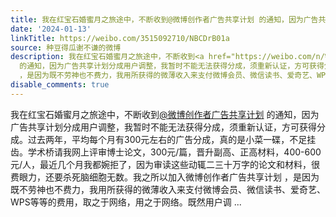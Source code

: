 ```yaml
---
title: 我在红宝石婚蜜月之旅途中，不断收到@微博创作者广告共享计划 的通知，因为广告共享计划分成用户调整，我暂时不能无法获得分成，须重新认证，方可获得分成。过去...
date: '2024-01-13'
linkTitle: https://weibo.com/3515092710/NBCDrB01a
source: 种豆得瓜谢不谦的微博
description: 我在红宝石婚蜜月之旅途中，不断收到<a href="https://weibo.com/n/%E5%BE%AE%E5%8D%9A%E5%88%9B%E4%BD%9C%E8%80%85%E5%B9%BF%E5%91%8A%E5%85%B1%E4%BA%AB%E8%AE%A1%E5%88%92">@微博创作者广告共享计划</a>
  的通知，因为广告共享计划分成用户调整，我暂时不能无法获得分成，须重新认证，方可获得分成。过去两年，平均每个月有300元左右的广告分成，真的是小菜一碟，不足挂齿。学术桥请我网上评审博士论文，300元/篇，晋升副高、正高材料，400-600元/人，最近几个月我都婉拒了，因为审读这些动辄二三十万字的论文和材料，很费眼力，还要杀死脑细胞无数。我之所以加入微博创作者广告共享计划
  ，是因为既不劳神也不费力，我用所获得的微薄收入来支付微博会员、微信读书、爱奇艺、WPS等等的费用，取之于网络，用之于网络。既然用户调 ...
disable_comments: true
---
```

我在红宝石婚蜜月之旅途中，不断收到<a href="https://weibo.com/n/%E5%BE%AE%E5%8D%9A%E5%88%9B%E4%BD%9C%E8%80%85%E5%B9%BF%E5%91%8A%E5%85%B1%E4%BA%AB%E8%AE%A1%E5%88%92">@微博创作者广告共享计划</a> 的通知，因为广告共享计划分成用户调整，我暂时不能无法获得分成，须重新认证，方可获得分成。过去两年，平均每个月有300元左右的广告分成，真的是小菜一碟，不足挂齿。学术桥请我网上评审博士论文，300元/篇，晋升副高、正高材料，400-600元/人，最近几个月我都婉拒了，因为审读这些动辄二三十万字的论文和材料，很费眼力，还要杀死脑细胞无数。我之所以加入微博创作者广告共享计划 ，是因为既不劳神也不费力，我用所获得的微薄收入来支付微博会员、微信读书、爱奇艺、WPS等等的费用，取之于网络，用之于网络。既然用户调 ...